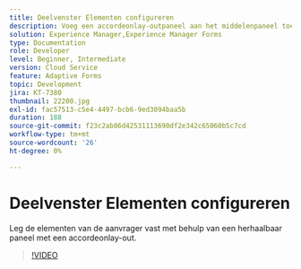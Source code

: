 ```yaml
---
title: Deelvenster Elementen configureren
description: Voeg een accordeonlay-outpaneel aan het middelenpaneel toe.
solution: Experience Manager,Experience Manager Forms
type: Documentation
role: Developer
level: Beginner, Intermediate
version: Cloud Service
feature: Adaptive Forms
topic: Development
jira: KT-7380
thumbnail: 22200.jpg
exl-id: fac57513-c5e4-4497-bcb6-9ed3094baa5b
duration: 188
source-git-commit: f23c2ab86d42531113690df2e342c65060b5c7cd
workflow-type: tm+mt
source-wordcount: '26'
ht-degree: 0%

---
```


# Deelvenster Elementen configureren

Leg de elementen van de aanvrager vast met behulp van een herhaalbaar paneel met een accordeonlay-out.

>[!VIDEO](https://video.tv.adobe.com/v/336473?quality=12&learn=on)
